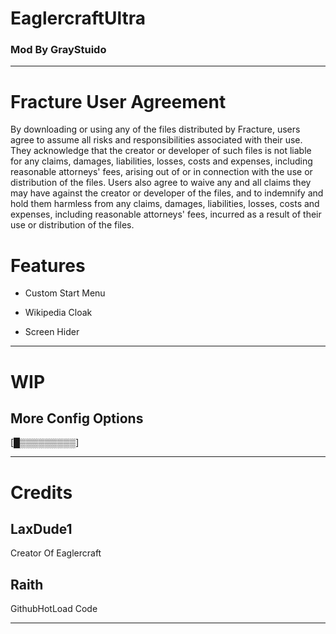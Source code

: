 # EaglercraftUltra
### Mod By GrayStuido

---



# Fracture User Agreement
By downloading or using any of the files distributed by Fracture, 
users agree to assume all risks and responsibilities associated with their use.
They acknowledge that the creator or developer of such files is not liable for any
claims, damages, liabilities, losses, costs and expenses, including reasonable attorneys' fees, 
arising out of or in connection with the use or distribution of the files.
Users also agree to waive any and all claims they may have against the creator or developer of the files,
and to indemnify and hold them harmless from any claims, damages, liabilities, losses, costs and expenses,
including reasonable attorneys' fees, incurred as a result of their use or distribution of the files.



# Features

- Custom Start Menu

- Wikipedia Cloak

- Screen Hider


--- 


# WIP

More Config Options
--
[█▒▒▒▒▒▒▒▒▒]


---


# Credits

LaxDude1
--
Creator Of Eaglercraft

Raith
--
GithubHotLoad Code

--- 